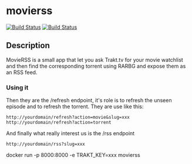 # movierss

[![Build Status](https://travis-ci.org/teambrookie/movierss.svg?branch=master)](https://travis-ci.org/teambrookie/movierss)
[![Build Status](https://semaphoreci.com/api/v1/fabienfoerster/movierss/branches/master/shields_badge.svg)](https://semaphoreci.com/fabienfoerster/movierss)

## Description

MovieRSS is a small app that let you ask Trakt.tv for your movie watchlist and then find the corresponding torrent using RARBG and expose them as an RSS feed.

### Using it


Then they are the /refresh endpoint, it's role is to refresh the unseen episode and to refresh the torrent. They are use like this:
```
http://yourdomain/refresh?action=movie&slug=xxx
http://yourdomain/refresh?action=torrent
```

And finally what really interest us is the /rss endpoint
```
http://yourdomain/rss?slug=xxx
```

docker run -p 8000:8000 -e TRAKT_KEY=xxx movierss
